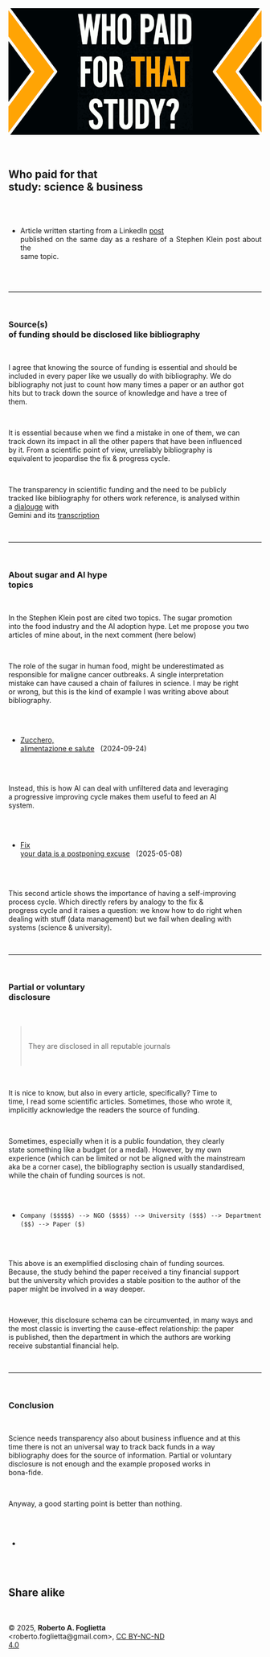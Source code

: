 <div id="firstdiv" created=":EN" style="max-width: 800px; margin: auto; white-space: pre-wrap; text-align: justify;">
<style>#printlink { display: inline; } @page { size: legal; margin: 0.50in 13.88mm 0.50in 13.88mm; zoom: 100%; } @media print { html { zoom: 100%; } }</style>

<div align="center"><img class="wbsketch paleinv" src="img/318-who-paid-for-that-study-science-and-business.png" width="800"><br></div>

## Who paid for that study: science & business

- Article written starting from a LinkedIn [post](https://www.linkedin.com/posts/robertofoglietta_one-of-the-top-generative-ai-consultants-activity-7337019331098128384-oMRt) published on the same day as a reshare of a Stephen Klein post about the same topic.

---

### Source(s) of funding should be disclosed like bibliography

I agree that knowing the source of funding is essential and should be included in every paper like we usually do with bibliography. We do bibliography not just to count how many times a paper or an author got hits but to track down the source of knowledge and have a tree of them.

It is essential because when we find a mistake in one of them, we can track down its impact in all the other papers that have been influenced by it. From a scientific point of view, unreliably bibliography is equivalent to jeopardise the fix & progress cycle.

The transparency in scientific funding and the need to be publicly tracked like bibliography for others work reference, is analysed within a [dialouge](https://g.co/gemini/share/751136f5e2d4) with Gemini and its [transcription](data/318-who-paid-for-that-study-gemini.txt#?target=_blank)

---

### About sugar and AI hype topics

In the Stephen Klein post are cited two topics. The sugar promotion into the food industry and the AI adoption hype. Let me propose you two articles of mine about, in the next comment (here below)

The role of the sugar in human food, might be underestimated as responsible for maligne cancer outbreaks. A single interpretation mistake can have caused a chain of failures in science. I may be right or wrong, but this is the kind of example I was writing above about bibliography.

- [Zucchero, alimentazione e salute](287-zucchero-alimentazione-e-salute.md#?target=_blank) &nbsp; (2024-09-24)

Instead, this is how AI can deal with unfiltered data and leveraging a progressive improving cycle makes them useful to feed an AI system.

- [Fix your data is a postponing excuse](https://robang74.github.io/chatbots-for-fun/html/fix-your-data-a-postponing-excuse.html) &nbsp; (2025-05-08)

This second article shows the importance of having a self-improving process cycle. Which directly refers by analogy to the fix & progress cycle and it raises a question: we know how to do right when dealing with stuff (data management) but we fail when dealing with systems (science & university).

---

### Partial or voluntary disclosure

> They are disclosed in all reputable journals

It is nice to know, but also in every article, specifically? Time to time, I read some scientific articles. Sometimes, those who wrote it, implicitly acknowledge the readers the source of funding.

Sometimes, especially when it is a public foundation, they clearly state something like a budget (or a medal). However, by my own experience (which can be limited or not be aligned with the mainstream aka be a corner case), the bibliography section is usually standardised, while the chain of funding sources is not.

- `Company ($$$$$) --> NGO ($$$$) --> University ($$$) --> Department ($$) --> Paper ($)`

This above is an exemplified disclosing chain of funding sources. Because, the study behind the paper received a tiny financial support but the university which provides a stable position to the author of the paper might be involved in a way deeper.

However, this disclosure schema can be circumvented, in many ways and the most classic is inverting the cause-effect relationship: the paper is published, then the department in which the authors are working receive substantial financial help.

---

### Conclusion

Science needs transparency also about business influence and at this time there is not an universal way to track back funds in a way bibliography does for the source of information. Partial or voluntary disclosure is not enough and the example proposed works in bona-fide.

Anyway, a good starting point is better than nothing.

+

## Share alike

&copy; 2025, **Roberto A. Foglietta** &lt;roberto.foglietta<span>@</span>gmail.com&gt;, [CC BY-NC-ND 4.0](https://creativecommons.org/licenses/by-nc-nd/4.0/)

</div>
